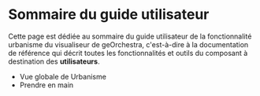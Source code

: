 # Sommaire du guide utilisateur

Cette page est dédiée au sommaire du guide utilisateur de la fonctionnalité urbanisme du visualiseur de geOrchestra, c'est-à-dire à la documentation de référence qui décrit toutes les fonctionnalités et outils du composant à destination des **utilisateurs**.

- Vue globale de Urbanisme
- Prendre en main



